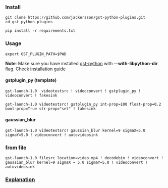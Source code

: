 ### Install

    git clone https://github.com/jackersson/gst-python-plugins.git
    cd gst-python-plugins

    pip install -r requirements.txt

### Usage

    export GST_PLUGIN_PATH=$PWD
    
**Note**: Make sure you have installed [gst-python](https://github.com/GStreamer/gst-python) with **--with-libpython-dir** flag. Check [installation guide](http://lifestyletransfer.com/how-to-install-gstreamer-from-sources-on-ubuntu/)
    
#### gstplugin_py (template)

    gst-launch-1.0  videotestsrc ! videoconvert ! gstplugin_py ! videoconvert ! fakesink
    
    gst-launch-1.0 videotestsrc! gstplugin_py int-prop=100 float-prop=0.2 bool-prop=True str-prop="set" ! fakesink
    
#### gaussian_blur 

    gst-launch-1.0 videotestsrc! gaussian_blur kernel=9 sigmaX=5.0 sigmaY=5.0 ! videoconvert ! autovideosink

### from file
    gst-launch-1.0 filesrc location=video.mp4 ! decodebin ! videoconvert ! gaussian_blur kernel=9 sigmaX = 5.0 sigmaY=5.0 ! videoconvert ! autovideosink

### [Explanation](http://lifestyletransfer.com/)
